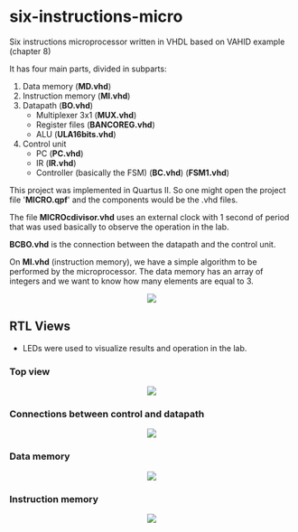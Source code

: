 # six-instructions-micro

Six instructions microprocessor written in VHDL based on VAHID example (chapter 8)

It has four main parts, divided in subparts:

1. Data memory (**MD.vhd**)
2. Instruction memory (**MI.vhd**)
3. Datapath (**BO.vhd**)
    - Multiplexer 3x1 (**MUX.vhd**)
    - Register files (**BANCOREG.vhd**)
    - ALU (**ULA16bits.vhd**)
4. Control unit
    - PC (**PC.vhd**)
    - IR (**IR.vhd**)
    - Controller (basically the FSM) (**BC.vhd**) (**FSM1.vhd**)

This project was implemented in Quartus II. So one might open the project file '**MICRO.qpf**' and the components would be the .vhd files.

The file **MICROcdivisor.vhd** uses an external clock with 1 second of period that was used basically to observe the operation in the lab.

**BCBO.vhd** is the connection between the datapath and the control unit.

On **MI.vhd** (instruction memory), we have a simple algorithm to be performed by the microprocessor. The data memory has an array of integers and we want to know how many elements are equal to 3.

<p align="center">
  <img src="https://user-images.githubusercontent.com/69206952/180585765-cbe16999-927d-4949-8718-deba0dda361d.png"/>
</p>

## RTL Views

- LEDs were used to visualize results and operation in the lab.

### Top view

<p align="center">
  <img src="https://user-images.githubusercontent.com/69206952/180586377-89d64e6a-a75b-45bb-80fa-3e7b9ffbc2ae.png"/>
</p>

### Connections between control and datapath

<p align="center">
  <img src="https://user-images.githubusercontent.com/69206952/180586441-93e1a875-6c47-4b96-a8d3-00be3ddc3dfe.png"/>
</p>

### Data memory

<p align="center">
  <img src="https://user-images.githubusercontent.com/69206952/180586467-86fac656-07fb-4028-b842-60fdab7200f3.png"/>
</p>

### Instruction memory

<p align="center">
  <img src="https://user-images.githubusercontent.com/69206952/180586486-45c12a1c-2d49-4079-902b-07d497d4e89e.png"/>
</p>


